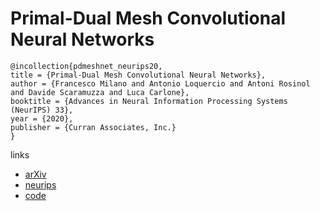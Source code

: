 # Primal-Dual Mesh Convolutional Neural Networks

```
@incollection{pdmeshnet_neurips20,
title = {Primal-Dual Mesh Convolutional Neural Networks},
author = {Francesco Milano and Antonio Loquercio and Antoni Rosinol and Davide Scaramuzza and Luca Carlone},
booktitle = {Advances in Neural Information Processing Systems (NeurIPS) 33},
year = {2020},
publisher = {Curran Associates, Inc.}
}
```

links
- [arXiv](https://arxiv.org/abs/2010.12455)
- [neurips](https://nips.cc/Conferences/2020/ScheduleMultitrack?event=18963)
- [code](https://github.com/MIT-SPARK/PD-MeshNet)
